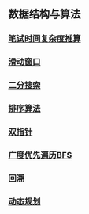 ## 数据结构与算法

### [笔试时间复杂度推算](docs/数据结构与算法/笔试时间复杂度推算.md)

### [滑动窗口](docs/数据结构与算法/滑动窗口.md)

### [二分搜索](docs/数据结构与算法/二分搜索.md)

### [排序算法](docs/数据结构与算法/排序算法.md)

### [双指针](docs/数据结构与算法/双指针.md)

### [广度优先遍历BFS](docs/数据结构与算法/广度优先遍历BFS.md)

### [回溯](docs/数据结构与算法/回溯.md)

### [动态规划](docs/数据结构与算法/动态规划.md)